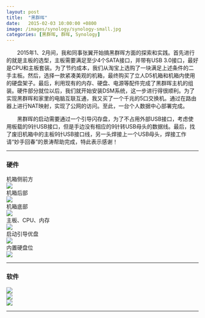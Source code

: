 ```yaml
---
layout: post
title:  "黑群晖"
date:   2015-02-03 10:00:00 +0800
image: /images/synology/synology-small.jpg
categories: [黑群晖, 群晖, Synology]
---
```


　　2015年1、2月间，我和同事张翼开始搞黑群晖方面的探索和实践。首先进行的就是主板的选型，主板需要满足至少4个SATA接口，并带有USB 3.0接口，最好是CPU和主板套装。为了节约成本，我们从淘宝上选购了一块满足上述条件的二手主板。然后，选择一款紧凑美观的机箱，最终购买了立人D5机箱和机箱内使用的硬盘架子。最后，利用现有的内存、硬盘、电源等配件完成了黑群晖主机的组装。硬件部分就位以后，我们就开始安装DSM系统，这一步进行得很顺利。为了实现黑群晖和家里的电脑互联互通，我又买了一个千兆的5口交换机。通过在路由器上进行NAT映射，实现了公网的访问。至此，一台个人数据中心部署完成。

　　黑群晖的启动需要通过一个引导闪存盘，为了不占用外部USB接口，考虑使用板载的9针USB接口，但是手边没有相应的9针转USB母头的数据线。最后，找了废旧机箱中的主板9针USB接口线，另一头焊接上一个USB母头，焊接工作请“妙手回春”的景涛帮助完成，特此表示感谢！

------

<h3>硬件</h3>

<div class="row">
    <div class="col-md-4">
        <div class="panel-heading">机箱侧前方</div>
        <a href="{{site.baseurl}}/images/synology/黑群晖-侧前.jpg" target="_blank">
            <img class="thumbnail" src="{{site.baseurl}}/images/synology/黑群晖-侧前_s.jpg">
        </a>
    </div>
    <div class="col-md-4">
        <div class="panel-heading">机箱后部</div>
        <a href="{{site.baseurl}}/images/synology/黑群晖-后面.jpg" target="_blank">
            <img class="thumbnail" src="{{site.baseurl}}/images/synology/黑群晖-后面_s.jpg">
        </a>
    </div>
    <div class="col-md-4">
        <div class="panel-heading">机箱底部</div>
        <a href="{{site.baseurl}}/images/synology/黑群晖-底部.jpg" target="_blank">
            <img class="thumbnail" src="{{site.baseurl}}/images/synology/黑群晖-底部_s.jpg">
        </a>
    </div>
</div>
<div class="row">
    <div class="col-md-4">
        <div class="panel-heading">主板、CPU、内存</div>
        <a href="{{site.baseurl}}/images/synology/黑群晖-主板.jpg" target="_blank">
            <img class="thumbnail" src="{{site.baseurl}}/images/synology/黑群晖-主板_s.jpg">
        </a>
    </div>
    <div class="col-md-4">
        <div class="panel-heading">启动引导优盘</div>
        <a href="{{site.baseurl}}/images/synology/黑群晖-引导盘.jpg" target="_blank">
            <img class="thumbnail" src="{{site.baseurl}}/images/synology/黑群晖-引导盘_s.jpg">
        </a>
    </div>
    <div class="col-md-4">
        <div class="panel-heading">内置硬盘位</div>
        <a href="{{site.baseurl}}/images/synology/黑群晖-硬盘位3.jpg" target="_blank">
            <img class="thumbnail" src="{{site.baseurl}}/images/synology/黑群晖-硬盘位3_s.jpg">
        </a>
    </div>
</div>

------

<h3>软件</h3>

<div class="row">
    <div class="col-md-4">
        <a href="{{site.baseurl}}/images/synology/管理页面登录.png" target="_blank">
            <img class="thumbnail" src="{{site.baseurl}}/images/synology/管理页面登录_s.jpg">
        </a>
    </div>
    <div class="col-md-4">
        <a href="{{site.baseurl}}/images/synology/控制面板-常规.png" target="_blank">
            <img class="thumbnail" src="{{site.baseurl}}/images/synology/控制面板-常规_s.jpg">
        </a>
    </div>
    <div class="col-md-4">
        <a href="{{site.baseurl}}/images/synology/控制面板-存储.png" target="_blank">
            <img class="thumbnail" src="{{site.baseurl}}/images/synology/控制面板-存储_s.jpg">
        </a>
    </div>
</div>

------